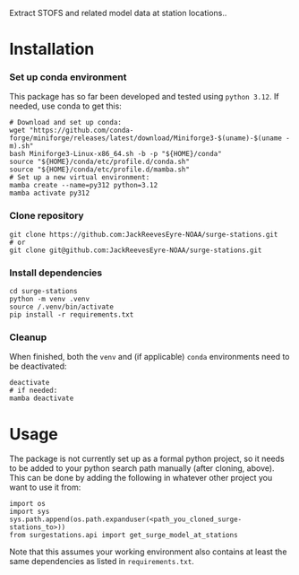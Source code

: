 Extract STOFS and related model data at station locations..

# Installation
### Set up conda environment
This package has so far been developed and tested using `python 3.12`. If needed, use conda to get this:
```
# Download and set up conda:
wget "https://github.com/conda-forge/miniforge/releases/latest/download/Miniforge3-$(uname)-$(uname -m).sh"
bash Miniforge3-Linux-x86_64.sh -b -p "${HOME}/conda"
source "${HOME}/conda/etc/profile.d/conda.sh"
source "${HOME}/conda/etc/profile.d/mamba.sh"
# Set up a new virtual environment:
mamba create --name=py312 python=3.12
mamba activate py312
```
### Clone repository
```
git clone https://github.com:JackReevesEyre-NOAA/surge-stations.git
# or
git clone git@github.com:JackReevesEyre-NOAA/surge-stations.git 
```
### Install dependencies
```
cd surge-stations
python -m venv .venv
source /.venv/bin/activate
pip install -r requirements.txt
```
### Cleanup
When finished, both the `venv` and (if applicable) `conda` environments need to be deactivated:
```
deactivate
# if needed:
mamba deactivate
```

# Usage

The package is not currently set up as a formal python project, so it needs to be added to your python search path manually (after cloning, above). This can be done by adding the following in whatever other project you want to use it from:
```
import os
import sys
sys.path.append(os.path.expanduser(<path_you_cloned_surge-stations_to>))
from surgestations.api import get_surge_model_at_stations
```
Note that this assumes your working environment also contains at least the same dependencies as listed in `requirements.txt`.
